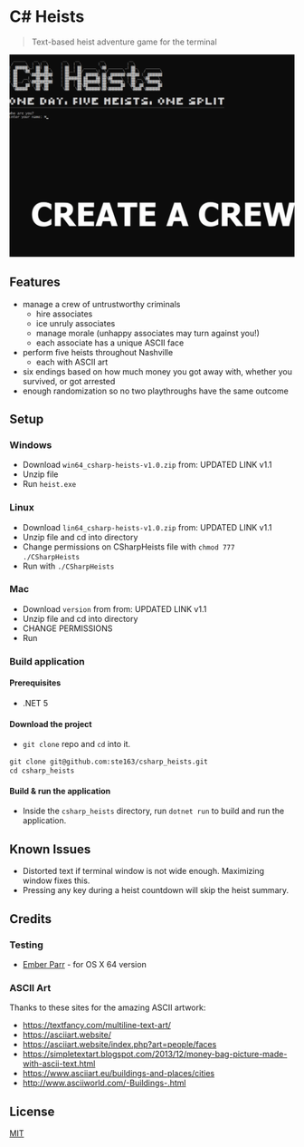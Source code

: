 # C# Heists
>Text-based heist adventure game for the terminal

![C# Heists overview GIF](/readme_overview.gif)

## Features
- manage a crew of untrustworthy criminals
    - hire associates
    - ice unruly associates
    - manage morale (unhappy associates may turn against you!)
    - each associate has a unique ASCII face
- perform five heists throughout Nashville
    - each with ASCII art
- six endings based on how much money you got away with, whether you survived, or got arrested
- enough randomization so no two playthroughs have the same outcome

## Setup
### Windows
- Download ```win64_csharp-heists-v1.0.zip``` from: UPDATED LINK v1.1
- Unzip file
- Run ```heist.exe```

### Linux
- Download ```lin64_csharp-heists-v1.0.zip``` from: UPDATED LINK v1.1
- Unzip file and cd into directory
- Change permissions on CSharpHeists file with ```chmod 777 ./CSharpHeists```
- Run with ```./CSharpHeists```

### Mac
- Download ```version``` from from: UPDATED LINK v1.1
- Unzip file and cd into directory
- CHANGE PERMISSIONS
- Run

### Build application
#### Prerequisites
- .NET 5
#### Download the project
- ```git clone``` repo and ```cd``` into it.
```
git clone git@github.com:ste163/csharp_heists.git
cd csharp_heists
```
#### Build & run the application
- Inside the ```csharp_heists``` directory, run ```dotnet run``` to build and run the application.

## Known Issues
- Distorted text if terminal window is not wide enough. Maximizing window fixes this.
- Pressing any key during a heist countdown will skip the heist summary.

## Credits
### Testing
- [Ember Parr](https://www.linkedin.com/in/emberparr/) - for  OS X 64 version
### ASCII Art
Thanks to these sites for the amazing ASCII artwork:
- https://textfancy.com/multiline-text-art/
- https://asciiart.website/
- https://asciiart.website/index.php?art=people/faces
- https://simpletextart.blogspot.com/2013/12/money-bag-picture-made-with-ascii-text.html
- https://www.asciiart.eu/buildings-and-places/cities
- http://www.asciiworld.com/-Buildings-.html

## License
[MIT](/LICENSE)